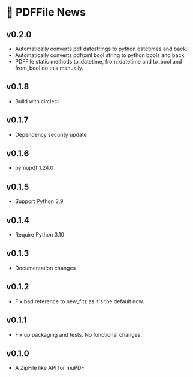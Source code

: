 # 📰 PDFFile News

## v0.2.0

- Automatically converts pdf datestrings to python datetimes and back.
- Automatically converts pdf/xml bool string to python bools and back
- PDFFile static methods to_datetime, from_datetime and to_bool and from_bool do
  this manually.

## v0.1.8

- Build with circleci

## v0.1.7

- Dependency security update

## v0.1.6

- pymupdf 1.24.0

## v0.1.5

- Support Python 3.9

## v0.1.4

- Require Python 3.10

## v0.1.3

- Documentation changes

## v0.1.2

- Fix bad reference to new_fitz as it's the default now.

## v0.1.1

- Fix up packaging and tests. No functional changes.

## v0.1.0

- A ZipFile like API for muPDF
